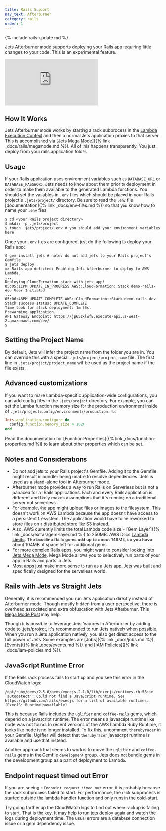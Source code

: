 ```yaml
---
title: Rails Support
nav_text: Afterburner
category: rails
order: 1
---
```


{% include rails-update.md %}

Jets Afterburner mode supports deploying your Rails app requiring little changes to your code. This is an experimental feature.

<div class="video-box"><div class="video-container"><iframe src="https://www.youtube.com/embed/P44Le1VF6us" frameborder="0" allowfullscreen=""></iframe></div></div>

## How It Works

Jets Afterburner mode works by starting a rack subprocess in the [Lambda Execution Context](https://docs.aws.amazon.com/lambda/latest/dg/running-lambda-code.html) and then a normal Jets application proxies to that server. This is accomplished via [Jets Mega Mode]({% link _docs/rails/megamode.md %}). All of this happens transparently. You just deploy from your rails application folder.

## Usage

If your Rails application uses environment variables such as `DATABASE_URL` or `DATABASE_PASSWORD`, Jets needs to know about them prior to deployment in order to make them available to the generated Lambda functions. You should set the variables in `.env` files which should be placed in your Rails project's `.jets/project/` directory. Be sure to read the `.env` file [documentation]({% link _docs/env-files.md %}) so that you know how to name your `.env` files.

    $ cd <your Rails project directory>
    $ mkdir -p .jets/project
    $ touch .jets/project/.env # you should add your environment variables here

Once your `.env` files are configured, just do the following to deploy your Rails app:

    $ gem install jets # note: do not add jets to your Rails project's Gemfile
    $ jets deploy
    => Rails app detected: Enabling Jets Afterburner to deploy to AWS Lambda.
    ...
    Deploying CloudFormation stack with jets app!
    05:05:11PM UPDATE_IN_PROGRESS AWS::CloudFormation::Stack demo-rails-dev User Initiated
    ...
    05:06:48PM UPDATE_COMPLETE AWS::CloudFormation::Stack demo-rails-dev
    Stack success status: UPDATE_COMPLETE
    Time took for stack deployment: 1m 36s.
    Prewarming application.
    API Gateway Endpoint: https://jp65zxlwf8.execute-api.us-west-2.amazonaws.com/dev/
    $

## Setting the Project Name

By default, Jets will infer the project name from the folder you are in.  You can override this with a special `.jets/project/project_name` file.  The first line in `.jets/project/project_name` will be used as the project name if the file exists.

## Advanced customizations

If you want to make Lambda-specific application-wide configurations, you can add config files in the `.jets/project` directory.  For example, you can set the Lamba function memory size for the production environment inside of `.jets/project/config/environments/production.rb`:

```ruby
Jets.application.configure do
  config.function.memory_size = 1024
end
```
Read the documentation for [Function Properties]({% link _docs/function-properties.md %}) to learn about other properties which can be set.

## Notes and Considerations

* Do not add jets to your Rails project's Gemfile. Adding it to the Gemfile might result in bundler being unable to resolve dependencies. Jets is used as a stand-alone tool in Afterburner mode.
* Afterburner mode provides a way to run Rails on Serverless but is not a panacea for all Rails applications. Each and every Rails application is different and likely makes assumptions that it's running on a traditional server not serverless.
* For example, the app might upload files or images to the filesystem. This doesn't work on AWS Lambda because the app doesn't have access to a persistent filesystem. The application would have to be reworked to store files on a distributed store like S3 instead.
* Also, AWS currently limits the total Lambda code size + [Gem Layer]({% link _docs/extras/gem-layer.md %}) to 250MB. AWS Docs [Lambda Limits](https://docs.aws.amazon.com/lambda/latest/dg/limits.html). The baseline Rails gems add up to about 146MB, so you have about 104MB of space left for additional gems.
* For more complex Rails apps, you might want to consider looking into [Jets Mega Mode](https://blog.boltops.com/2018/11/03/jets-mega-mode-run-rails-on-aws-lambda). Mega Mode allows you to selectively run parts of your app in Rails and parts in Jets.
* Most apps just make more sense to run as a Jets app. Jets was built and specifically designed for the serverless world.

## Rails with Jets vs Straight Jets

Generally, it is recommended you run Jets application directly instead of Afterburner mode. Though mostly hidden from a user perspective, there is overhead associated and extra obfuscation with Jets Afterburner. This [Mega Mode Post](https://blog.boltops.com/2018/11/03/jets-mega-mode-run-rails-on-aws-lambda) may help.

Though it is possible to leverage Jets features in Afterburner by adding code to [.jets/project](https://community.rubyonjets.com/t/how-to-test-an-afterburner-job-from-lambda-test-events/203), it's recommended to run Jets natively when possible. When you run a Jets application natively, you also get direct access to the full power of Jets. Some examples are [Jobs]({% link _docs/jobs.md %}), [Events]({% link _docs/events.md %}), and [IAM Policies]({% link _docs/iam-policies.md %}).

## JavaScript Runtime Error

If the Rails rack process fails to start up and you see this error in the CloudWatch logs:

    /opt/ruby/gems/2.5.0/gems/execjs-2.7.0/lib/execjs/runtimes.rb:58:in `autodetect': Could not find a JavaScript runtime. See https://github.com/rails/execjs for a list of available runtimes. (ExecJS::RuntimeUnavailable)

This is because Rails includes the `uglifier` and `coffee-rails` gems, which depend on a javascript runtime. The error means a javascript runtime like node was not found. In recent versions of the AWS Lambda Ruby Runtime, it looks like node is no longer installed. To fix this, uncomment `therubyracer` in your Gemfile. Uglifier will detect that `therubyracer` javascript runtime is available and use that instead.

Another approach that seems to work is to move the `uglifier` and `coffee-rails` gems in the Gemfile `development` group. Jets does not bundle gems in the development group as a part of deployment to Lambda.

## Endpoint request timed out Error

If you are seeing a `Endpoint request timed out` error, it is probably because the rack subprocess failed to start. For performance, the rack subprocess is started outside the lambda handler function and only runs in the cold-start.

Try going farther up the CloudWatch logs to find out where rackup is failing to start. That is the key. It may help to run [jets deploy](https://rubyonjets.com/reference/jets-deploy/) again and watch the logs during deployment time.  The usual errors are a database connection issue or a gem dependency issue.

